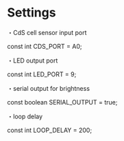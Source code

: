 # Settings

・CdS cell sensor input port

  const int CDS_PORT = A0;

・LED output port

  const int LED_PORT = 9;

・serial output for brightness

  const boolean SERIAL_OUTPUT = true;

・loop delay

  const int LOOP_DELAY = 200;
